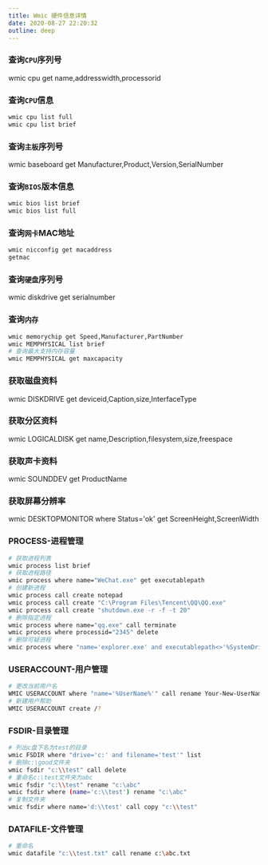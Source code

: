 ```yaml
---
title: Wmic 硬件信息详情
date: 2020-08-27 22:20:32
outline: deep
---
```



### 查询`CPU`序列号

  wmic cpu get name,addresswidth,processorid

### 查询`CPU`信息

  ```sh
  wmic cpu list full
  wmic cpu list brief
  ```

### 查询`主板`序列号

  wmic baseboard get Manufacturer,Product,Version,SerialNumber

### 查询`BIOS`版本信息

  ```sh
  wmic bios list brief
  wmic bios list full
  ```

### 查询`网卡`MAC地址

  ```sh
  wmic nicconfig get macaddress
  getmac
  ```

### 查询`硬盘`序列号

  wmic diskdrive get serialnumber

### 查询`内存`

  ```sh
  wmic memorychip get Speed,Manufacturer,PartNumber
  wmic MEMPHYSICAL list brief
  # 查询最大支持内存容量
  wmic MEMPHYSICAL get maxcapacity
  ```

### 获取磁盘资料

  wmic DISKDRIVE get deviceid,Caption,size,InterfaceType

### 获取分区资料

  wmic LOGICALDISK get name,Description,filesystem,size,freespace

### 获取声卡资料

  wmic SOUNDDEV get ProductName

### 获取屏幕分辨率

  wmic DESKTOPMONITOR where Status='ok' get ScreenHeight,ScreenWidth

### PROCESS-进程管理

  ```sh
  # 获取进程列表
  wmic process list brief
  # 获取进程路径
  wmic process where name="WeChat.exe" get executablepath
  # 创建新进程
  wmic process call create notepad
  wmic process call create "C:\Program Files\Tencent\QQ\QQ.exe"
  wmic process call create "shutdown.exe -r -f -t 20"
  # 删除指定进程
  wmic process where name="qq.exe" call terminate
  wmic process where processid="2345" delete
  # 删除可疑进程
  wmic process where "name='explorer.exe' and executablepath<>'%SystemDrive%\\windows\\explorer.exe'" delete
  ```

### USERACCOUNT-用户管理

  ```sh
  # 更改当前用户名
  WMIC USERACCOUNT where "name='%UserName%'" call rename Your-New-UserName
  # 新建用户帮助
  WMIC USERACCOUNT create /?
  ```

### FSDIR-目录管理

  ```sh
  # 列出c盘下名为test的目录
  wmic FSDIR where "drive='c:' and filename='test'" list
  # 删除c:\good文件夹
  wmic fsdir "c:\\test" call delete
  # 重命名c:\test文件夹为abc
  wmic fsdir "c:\\test" rename "c:\abc"
  wmic fsdir where (name='c:\\test') rename "c:\abc"
  # 复制文件夹
  wmic fsdir where name='d:\\test' call copy "c:\\test"
  ```

### DATAFILE-文件管理

  ```sh
  # 重命名
  wmic datafile "c:\\test.txt" call rename c:\abc.txt
  ```
